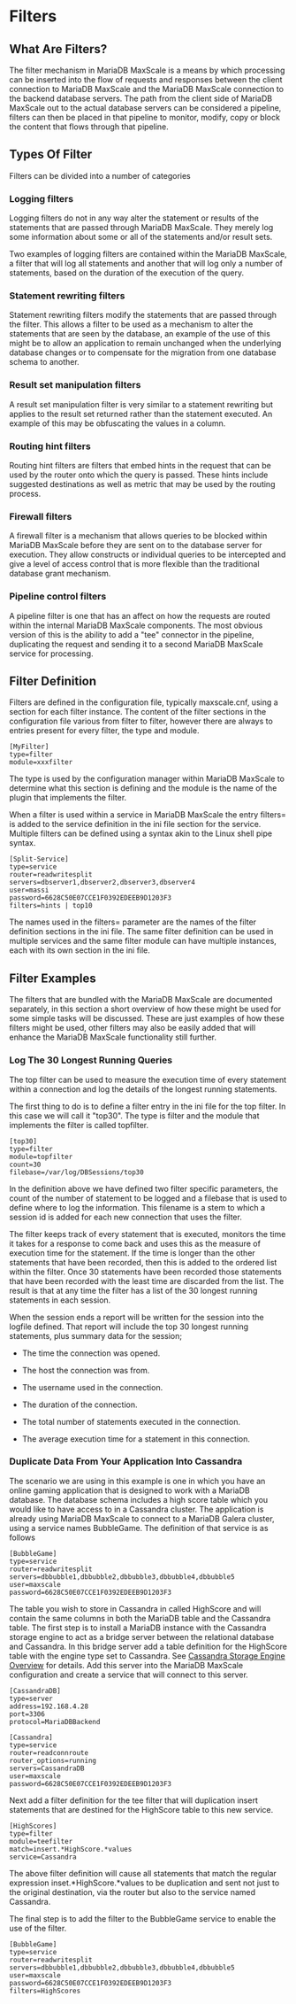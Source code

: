 # Filters

## What Are Filters?

The filter mechanism in MariaDB MaxScale is a means by which processing can be inserted into the flow of requests and responses between the client connection to MariaDB MaxScale and the MariaDB MaxScale connection to the backend database servers. The path from the client side of MariaDB MaxScale out to the actual database servers can be considered a pipeline, filters can then be placed in that pipeline to monitor, modify, copy or block the content that flows through that pipeline.

## Types Of Filter

Filters can be divided into a number of categories

### Logging filters

Logging filters do not in any way alter the statement or results of the statements that are passed through MariaDB MaxScale. They merely log some information about some or all of the statements and/or result sets.

Two examples of logging filters are contained within the MariaDB MaxScale, a filter that will log all statements and another that will log only a number of statements, based on the duration of the execution of the query.

### Statement rewriting filters

Statement rewriting filters modify the statements that are passed through the filter. This allows a filter to be used as a mechanism to alter the statements that are seen by the database, an example of the use of this might be to allow an application to remain unchanged when the underlying database changes or to compensate for the migration from one database schema to another.

### Result set manipulation filters

A result set manipulation filter is very similar to a statement rewriting but applies to the result set returned rather than the statement executed. An example of this may be obfuscating the values in a column.

### Routing hint filters

Routing hint filters are filters that embed hints in the request that can be used by the router onto which the query is passed. These hints include suggested destinations as well as metric that may be used by the routing process.

### Firewall filters

A firewall filter is a mechanism that allows queries to be blocked within MariaDB MaxScale before they are sent on to the database server for execution. They allow constructs or individual queries to be intercepted and give a level of access control that is more flexible than the traditional database grant mechanism.

### Pipeline control filters

A pipeline filter is one that has an affect on how the requests are routed within the internal MariaDB MaxScale components. The most obvious version of this is the ability to add a "tee" connector in the pipeline, duplicating the request and sending it to a second MariaDB MaxScale service for processing.

## Filter Definition

Filters are defined in the configuration file, typically maxscale.cnf, using a section for each filter instance. The content of the filter sections in the configuration file various from filter to filter, however there are always to entries present for every filter, the type and module.
```
[MyFilter]
type=filter
module=xxxfilter
```
The type is used by the configuration manager within MariaDB MaxScale to determine what this section is defining and the module is the name of the plugin that implements the filter.

When a filter is used within a service in MariaDB MaxScale the entry filters= is added to the service definition in the ini file section for the service. Multiple filters can be defined using a syntax akin to the Linux shell pipe syntax.
```
[Split-Service]
type=service
router=readwritesplit
servers=dbserver1,dbserver2,dbserver3,dbserver4
user=massi
password=6628C50E07CCE1F0392EDEEB9D1203F3
filters=hints | top10
```
The names used in the filters= parameter are the names of the filter definition sections in the ini file. The same filter definition can be used in multiple services and the same filter module can have multiple instances, each with its own section in the ini file.

## Filter Examples

The filters that are bundled with the MariaDB MaxScale are documented separately, in this section a short overview of how these might be used for some simple tasks will be discussed. These are just examples of how these filters might be used, other filters may also be easily added that will enhance the MariaDB MaxScale functionality still further.

### Log The 30 Longest Running Queries

The top filter can be used to measure the execution time of every statement within a connection and log the details of the longest running statements.

The first thing to do is to define a filter entry in the ini file for the top filter. In this case we will call it "top30". The type is filter and the module that implements the filter is called topfilter.
```
[top30]
type=filter
module=topfilter
count=30
filebase=/var/log/DBSessions/top30
```
In the definition above we have defined two filter specific parameters, the count of the number of statement to be logged and a filebase that is used to define where to log the information. This filename is a stem to which a session id is added for each new connection that uses the filter.

The filter keeps track of every statement that is executed, monitors the time it takes for a response to come back and uses this as the measure of execution time for the statement. If the time is longer than the other statements that have been recorded, then this is added to the ordered list within the filter. Once 30 statements have been recorded those statements that have been recorded with the least time are discarded from the list. The result is that at any time the filter has a list of the 30 longest running statements in each session.

When the session ends a report will be written for the session into the logfile defined. That report will include the top 30 longest running statements, plus summary data for the session;

* The time the connection was opened.

* The host the connection was from.

* The username used in the connection.

* The duration of the connection.

* The total number of statements executed in the connection.

* The average execution time for a statement in this connection.

### Duplicate Data From Your Application Into Cassandra

The scenario we are using in this example is one in which you have an online gaming application that is designed to work with a MariaDB database. The database schema includes a high score table which you would like to have access to in a Cassandra cluster. The application is already using MariaDB MaxScale to connect to a MariaDB Galera cluster, using a service names BubbleGame. The definition of that service is as follows
```
[BubbleGame]
type=service
router=readwritesplit
servers=dbbubble1,dbbubble2,dbbubble3,dbbubble4,dbbubble5
user=maxscale
password=6628C50E07CCE1F0392EDEEB9D1203F3
```
The table you wish to store in Cassandra in called HighScore and will contain the same columns in both the MariaDB table and the Cassandra table. The first step is to install a MariaDB instance with the Cassandra storage engine to act as a bridge server between the relational database and Cassandra. In this bridge server add a table definition for the HighScore table with the engine type set to Cassandra.
See [Cassandra Storage Engine Overview]( https://mariadb.com/kb/en/mariadb/cassandra-storage-engine-overview/) for details.
Add this server into the MariaDB MaxScale configuration and create a service that will connect to this server.
```
[CassandraDB]
type=server
address=192.168.4.28
port=3306
protocol=MariaDBBackend

[Cassandra]
type=service
router=readconnroute
router_options=running
servers=CassandraDB
user=maxscale
password=6628C50E07CCE1F0392EDEEB9D1203F3
```
Next add a filter definition for the tee filter that will duplication insert statements that are destined for the HighScore table to this new service.
```
[HighScores]
type=filter
module=teefilter
match=insert.*HighScore.*values
service=Cassandra
```
The above filter definition will cause all statements that match the regular expression inset.*HighScore.*values to be duplication and sent not just to the original destination, via the router but also to the service named Cassandra.

The final step is to add the filter to the BubbleGame service to enable the use of the filter.
```
[BubbleGame]
type=service
router=readwritesplit
servers=dbbubble1,dbbubble2,dbbubble3,dbbubble4,dbbubble5
user=maxscale
password=6628C50E07CCE1F0392EDEEB9D1203F3
filters=HighScores
```
